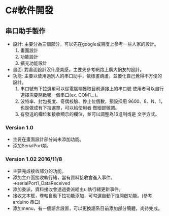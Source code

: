 #  C#軟件開發
## 串口助手製作
  - 設計: 主要分為三個部分，可以先在google或百度上參考一些人家的設計。
       1. 畫面設計
       2. 功能設計
       3. 擴充功能設計
  - 畫面: 對畫面設計沒什麼美感，主要先參考網路上廣大網友的設計。
  - 功能: 主要以使用過別人的串口助手，依樣畫葫蘆，並優化自己覺得不方便的設計。
       1. 串口號有下拉選單可以從電腦端獲取目前連接上的串口號
          使用者可以自行選擇需要開啟哪一個串口(ex. COM1...)。
       2. 波特率、封包長度、奇偶校驗、停止位個數，預設採用
          9600、8、N、1，也是做成有下拉選單，可以給使用者
          做細部微調。
       3. 有發送的欄位和接收顯示的欄位，並可以調整為16進制或是
          文字方式。 
          
   ### Version 1.0
   - 主要在畫面設計部分尚未添加功能。
   - 添加SerialPort類。
   ### Version 1.02  2016/11/8
   - 主要完成接收部分的功能。
   - 添加主介面接收執行緒，當有資料接收會進入事件。 =>serialPort1_DataReceived
   - 添加委派，資料接收會透過委派給主ui執行緒更新事件。
   - 接收文本框，卷軸自動下拉功能添加，可勾選自動下拉開啟功能。(參考arduino 串口)
   - 添加menu，有一個語言設置，可以更換語系目前添加部分簡體，尚待完成。
